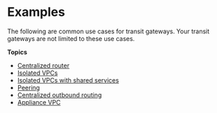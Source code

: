 # Examples<a name="TGW_Scenarios"></a>

The following are common use cases for transit gateways\. Your transit gateways are not limited to these use cases\.

**Topics**
+ [Centralized router](transit-gateway-centralized-router.md)
+ [Isolated VPCs](transit-gateway-isolated.md)
+ [Isolated VPCs with shared services](transit-gateway-isolated-shared.md)
+ [Peering](transit-gateway-peering-scenario.md)
+ [Centralized outbound routing](transit-gateway-nat-igw.md)
+ [Appliance VPC](transit-gateway-appliance-scenario.md)